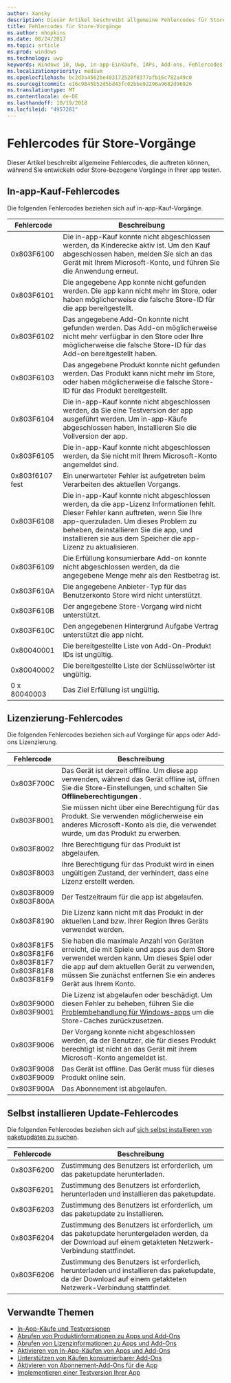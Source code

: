 ```yaml
---
author: Xansky
description: Dieser Artikel beschreibt allgemeine Fehlercodes für Store-Vorgänge für apps und Add-ons, einschließlich der Erwerb von in-app, Lizenzierung und sich selbst installieren Sie app-Updates.
title: Fehlercodes für Store-Vorgänge
ms.author: mhopkins
ms.date: 08/24/2017
ms.topic: article
ms.prod: windows
ms.technology: uwp
keywords: Windows 10, Uwp, in-app-Einkäufe, IAPs, Add-ons, Fehlercodes
ms.localizationpriority: medium
ms.openlocfilehash: bc2d3a4562be403172520f8377afb16c782a49c0
ms.sourcegitcommit: e16c9845b52d5bd43fc02bbe92296a9682d96926
ms.translationtype: MT
ms.contentlocale: de-DE
ms.lasthandoff: 10/19/2018
ms.locfileid: "4957281"
---
```

# <a name="error-codes-for-store-operations"></a>Fehlercodes für Store-Vorgänge

<!-- confirm whether symbolic names are defined for app developers, or do they just handle direct error code values -->

Dieser Artikel beschreibt allgemeine Fehlercodes, die auftreten können, während Sie entwickeln oder Store-bezogene Vorgänge in Ihrer app testen.

## <a name="in-app-purchase-error-codes"></a>In-app-Kauf-Fehlercodes

Die folgenden Fehlercodes beziehen sich auf in-app-Kauf-Vorgänge.

|  Fehlercode  |  Beschreibung  |
|--------------|---------------|
| 0x803F6100   | Die in-app-Kauf konnte nicht abgeschlossen werden, da Kinderecke aktiv ist. Um den Kauf abgeschlossen haben, melden Sie sich an das Gerät mit Ihrem Microsoft-Konto, und führen Sie die Anwendung erneut.               |
| 0x803F6101   | Die angegebene App konnte nicht gefunden werden. Die app kann nicht mehr im Store, oder haben möglicherweise die falsche Store-ID für die app bereitgestellt.     |
| 0x803F6102   | Das angegebene Add-On konnte nicht gefunden werden. Das Add-on möglicherweise nicht mehr verfügbar in den Store oder Ihre möglicherweise die falsche Store-ID für das Add-on bereitgestellt haben.                                               |
| 0x803F6103   | Das angegebene Produkt konnte nicht gefunden werden. Das Produkt kann nicht mehr im Store, oder haben möglicherweise die falsche Store-ID für das Produkt bereitgestellt.                                          |
| 0x803F6104   | Die in-app-Kauf konnte nicht abgeschlossen werden, da Sie eine Testversion der app ausgeführt werden. Um in-app-Käufe abgeschlossen haben, installieren Sie die Vollversion der app.               |
| 0x803F6105   | Die in-app-Kauf konnte nicht abgeschlossen werden, da Sie nicht mit Ihrem Microsoft-Konto angemeldet sind.                                              |
| 0x803f6107 fest   | Ein unerwarteter Fehler ist aufgetreten beim Verarbeiten des aktuellen Vorgangs.                                             |
| 0x803F6108   | Die in-app-Kauf konnte nicht abgeschlossen werden, da die app-Lizenz Informationen fehlt. Dieser Fehler kann auftreten, wenn Sie Ihre app-querzuladen. Um dieses Problem zu beheben, deinstallieren Sie die app, und installieren sie aus dem Speicher die app-Lizenz zu aktualisieren.                                          |
| 0x803F6109   | Die Erfüllung konsumierbare Add-on konnte nicht abgeschlossen werden, da die angegebene Menge mehr als den Restbetrag ist.        |
| 0x803F610A   | Die angegebene Anbieter-Typ für das Benutzerkonto Store wird nicht unterstützt.                                            |
| 0x803F610B   | Der angegebene Store-Vorgang wird nicht unterstützt.                                             |
| 0x803F610C   | Den angegebenen Hintergrund Aufgabe Vertrag unterstützt die app nicht.                                             |
| 0x80040001   | Die bereitgestellte Liste von Add-On-Produkt IDs ist ungültig.                        |
| 0x80040002   | Die bereitgestellte Liste der Schlüsselwörter ist ungültig.                   |
| 0 x 80040003   | Das Ziel Erfüllung ist ungültig.                       |

## <a name="licensing-error-codes"></a>Lizenzierung-Fehlercodes

Die folgenden Fehlercodes beziehen sich auf Vorgänge für apps oder Add-ons Lizenzierung.

|  Fehlercode  |  Beschreibung  |
|--------------|---------------|
| 0x803F700C   | Das Gerät ist derzeit offline. Um diese app verwenden, während das Gerät offline ist, öffnen Sie die Store-Einstellungen, und schalten Sie **Offlineberechtigungen** .            |
| 0x803F8001   | Sie müssen nicht über eine Berechtigung für das Produkt. Sie verwenden möglicherweise ein anderes Microsoft-Konto als die, die verwendet wurde, um das Produkt zu erwerben.           |
| 0x803F8002   | Ihre Berechtigung für das Produkt ist abgelaufen.           |
| 0x803F8003   | Ihre Berechtigung für das Produkt wird in einen ungültigen Zustand, der verhindert, dass eine Lizenz erstellt werden.   |
| 0x803F8009<br/>0x803F800A   | Der Testzeitraum für die app ist abgelaufen.   |
| 0x803F8190   |  Die Lizenz kann nicht mit das Produkt in der aktuellen Land bzw. Ihrer Region Ihres Geräts verwendet werden.  |
| 0x803F81F5<br/>0x803F81F6<br/>0x803F81F7<br/>0x803F81F8<br/>0x803F81F9   |  Sie haben die maximale Anzahl von Geräten erreicht, die mit Spiele und apps aus dem Store verwendet werden kann. Um dieses Spiel oder die app auf dem aktuellen Gerät zu verwenden, müssen Sie zunächst entfernen Sie ein anderes Gerät aus Ihrem Konto.  |
| 0x803F9000<br/>0x803F9001    |  Die Lizenz ist abgelaufen oder beschädigt. Um diesen Fehler zu beheben, führen Sie die [Problembehandlung für Windows-apps](https://support.microsoft.com/help/4027498/windows-run-the-troubleshooter-for-windows-apps) um die Store-Caches zurückzusetzen.     |
| 0x803F9006    |  Der Vorgang konnte nicht abgeschlossen werden, da der Benutzer, die für dieses Produkt berechtigt ist nicht an das Gerät mit ihrem Microsoft-Konto angemeldet ist.            |
| 0x803F9008<br/>0x803F9009    |  Das Gerät ist offline. Das Gerät muss für dieses Produkt online sein.            |
| 0x803F900A    |  Das Abonnement ist abgelaufen.            |


## <a name="self-install-update-error-codes"></a>Selbst installieren Update-Fehlercodes

Die folgenden Fehlercodes beziehen sich auf [sich selbst installieren von paketupdates zu suchen](../packaging/self-install-package-updates.md).

|  Fehlercode  |  Beschreibung  |
|--------------|---------------|
| 0x803F6200   | Zustimmung des Benutzers ist erforderlich, um das paketupdate herunterladen.               |
| 0x803F6201   | Zustimmung des Benutzers ist erforderlich, herunterladen und installieren das paketupdate.                                                  |
| 0x803F6203   | Zustimmung des Benutzers ist erforderlich, um das paketupdate zu installieren.                                         |
| 0x803F6204   | Zustimmung des Benutzers ist erforderlich, um das paketupdate heruntergeladen werden, da der Download auf einem getakteten Netzwerk-Verbindung stattfindet.                                             |
| 0x803F6206   | Zustimmung des Benutzers ist erforderlich, herunterladen und installieren das paketupdate, da der Download auf einem getakteten Netzwerk-Verbindung stattfindet.     |


## <a name="related-topics"></a>Verwandte Themen

* [In-App-Käufe und Testversionen](in-app-purchases-and-trials.md)
* [Abrufen von Produktinformationen zu Apps und Add-Ons](get-product-info-for-apps-and-add-ons.md)
* [Abrufen von Lizenzinformationen zu Apps und Add-Ons](get-license-info-for-apps-and-add-ons.md)
* [Aktivieren von In-App-Käufen von Apps und Add-Ons](enable-in-app-purchases-of-apps-and-add-ons.md)
* [Unterstützen von Käufen konsumierbarer Add-Ons](enable-consumable-add-on-purchases.md)
* [Aktivieren von Abonnement-Add-Ons für die App](enable-subscription-add-ons-for-your-app.md)
* [Implementieren einer Testversion Ihrer App](implement-a-trial-version-of-your-app.md)
